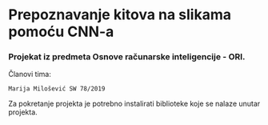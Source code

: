 # Prepoznavanje kitova na slikama pomoću CNN-a
### Projekat iz predmeta Osnove računarske inteligencije - ORI.

Članovi tima: 
    
    Marija Milošević SW 78/2019

Za pokretanje projekta je potrebno instalirati biblioteke koje se nalaze unutar projekta.
